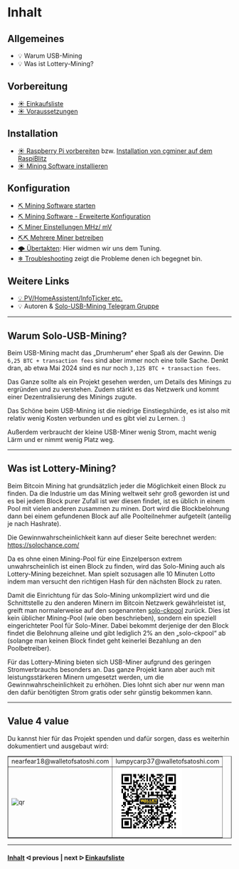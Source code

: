 <!--# Inhalt

Im Grunde ist es keine hohe Kunst einen USB-Miner lauffähig zu machen, jedoch gibt es kleinere Fallstricke die zu Fehlinterpretationen führen können. Diese Anleitung dient der Hilfestellung für Neulinge im USB-Mining und richtet sich an diese. Alle Informationen sind ohne Gewähr, **Ausprobieren erfolgt auf eigenes Risiko!**

## ⛏ [CGMiner on Raspiblitz Full Node](usb-mining/CGMiner-on-Raspiblitz-Full-Node.md)

How to install cgminer on Raspiblitz... 

## ⛏ USB-Mining
  
* [☀ Single USB-Miner](single-usb-miner.md) beschäftigt sich mit der Erstinbetriebnahme eines USB-Miners mit bereits vorhandenem USB-Hub und möglichen Tuningmaßnahmen.
* [☀ Multiple USB-Miner](/multiple-usb-miner.md) hebt bereits die schwächen der meisten USB-Hubs hervor und zeigt wie hier Abhilfe geschaffen werden kann.
* [☀ cgminer starten](/CGMiner-starten.md) soll bei der Inbetriebnahme der Software helfen.
* [🌩 Übertakten](/uebertakten.md) hier widmen wir uns dem Tuning.
* [❄ Troubleshooting](/troubleshooting.md) zeigt die Probleme denen ich begegnet bin.

## Verwendete Hard- und Software

* 1x Raspberry Pi 4GB mit Raspiblitz 1.8.0 ([https://github.com/rootzoll/raspiblitz](https://github.com/rootzoll/raspiblitz))
* 1x Gekkoscience Compaq F USB-Miner
* verschiedene USB-Hubs
* cgminer version 4.12 ([https://github.com/kanoi/cgminer](https://github.com/kanoi/cgminer))
* 1x Digital Multimeter
* 1x USB Tester

Ich werde versuchen den Inhalt zu erweitern und zu verbessern.

---
## Value 4 Value

<figure>
    <img src=".assets/V4V.png" alt="Donate" width="100" />
    <figcaption>lumpycarp37@walletofsatoshi.com</figcaption>
</figure>

--- -->

# Inhalt

## Allgemeines
   
* 💡 Warum USB-Mining
* 💡 Was ist Lottery-Mining?

## Vorbereitung

* [☀ Einkaufsliste](shopping-list.md)
* [☀ Voraussetzungen](requirements.md)

## Installation

* [☀ Raspberry Pi vorbereiten](prepare_pi.md) bzw. [Installation von cgminer auf dem RaspiBlitz](cgminer_on_raspiblitz.md)
* [☀ Mining Software installieren](install_miner.md)

## Konfiguration

* [⛏ Mining Software starten](start_mining.md)
* [⛏ Mining Software - Erweiterte Konfiguration](EnhancedConfiguration.md)
* [⛏ Miner Einstellungen MHz/ mV](miner-settings.md)
* [⛏⛏ Mehrere Miner betreiben](multiple-usb-miner.md)
* [🌩 Übertakten](/uebertakten.md): Hier widmen wir uns dem Tuning.
* [❄ Troubleshooting](/troubleshooting.md) zeigt die Probleme denen ich begegnet bin.

## Weitere Links

* [💡 PV/HomeAssistent/InfoTicker etc.](additional-links.md)
* 💡 Autoren & [Solo-USB-Mining Telegram Gruppe](https://t.me/BTC_solo_mining)

---

## Warum Solo-USB-Mining?

Beim USB-Mining macht das „Drumherum“ eher Spaß als der Gewinn. Die `6,25 BTC + transaction fees` sind aber immer noch eine tolle Sache. Denkt dran, ab etwa Mai 2024 sind es nur noch `3,125 BTC + transaction fees`.

Das Ganze sollte als ein Projekt gesehen werden, um Details des Minings zu ergründen und zu verstehen. Zudem stärkt es das Netzwerk und kommt einer Dezentralisierung des Minings zugute.

Das Schöne beim USB-Mining ist die niedrige Einstiegshürde, es ist also mit relativ wenig Kosten verbunden und es gibt viel zu Lernen. :)

Außerdem verbraucht der kleine USB-Miner wenig Strom, macht wenig Lärm und er nimmt wenig Platz weg.

---

## Was ist Lottery-Mining?

Beim Bitcoin Mining hat grundsätzlich jeder die Möglichkeit einen Block zu finden. Da die Industrie um das Mining weltweit sehr groß geworden ist und es bei jedem Block purer Zufall ist wer diesen findet, ist es üblich in einem Pool mit vielen anderen zusammen zu minen. Dort wird die Blockbelohnung dann bei einem gefundenen Block auf alle Poolteilnehmer aufgeteilt (anteilig je nach Hashrate).

Die Gewinnwahrscheinlichkeit kann auf dieser Seite berechnet werden: https://solochance.com/

Da es ohne einen Mining-Pool für eine Einzelperson extrem unwahrscheinlich ist einen Block zu finden, wird das Solo-Mining auch als Lottery-Mining bezeichnet. Man spielt sozusagen alle 10 Minuten Lotto indem man versucht den richtigen Hash für den nächsten Block zu raten.

Damit die Einrichtung für das Solo-Mining unkompliziert wird und die Schnittstelle zu den anderen Minern im Bitcoin Netzwerk gewährleistet ist, greift man normalerweise auf den sogenannten [solo-ckpool](https://solo.ckpool.org/) zurück. Dies ist kein üblicher Mining-Pool (wie oben beschrieben), sondern ein speziell eingerichteter Pool für Solo-Miner. Dabei bekommt derjenige der den Block findet die Belohnung alleine und gibt lediglich 2% an den „solo-ckpool“ ab (solange man keinen Block findet geht keinerlei Bezahlung an den Poolbetreiber).

Für das Lottery-Mining bieten sich USB-Miner aufgrund des geringen Stromverbrauchs besonders an. Das ganze Projekt kann aber auch mit leistungsstärkeren Minern umgesetzt werden, um die Gewinnwahrscheinlichkeit zu erhöhen. Dies lohnt sich aber nur wenn man den dafür benötigten Strom gratis oder sehr günstig bekommen kann.

---

## Value 4 value

Du kannst hier für das Projekt spenden und dafür sorgen, dass es weiterhin dokumentiert und ausgebaut wird:

<table border=1>
<tr><td>nearfear18@walletofsatoshi.com</td><td>lumpycarp37@walletofsatoshi.com</td></tr>
<tr><td><img width="150" alt="qr" src="https://user-images.githubusercontent.com/108099690/197496656-55d2d453-34d4-475a-83c0-1c1aa55bb963.png" /></td><td><img src=".assets/V4V.png" alt="Donate" width="150" /></td></tr>
<!--<tr><td></td><td></td></tr>-->
<!--<tr><td></td><td></td></tr>-->
</table>

---

####    [Inhalt](/README.md)  ᐊ  previous | next  ᐅ  [Einkaufsliste](/shopping-list.md)
